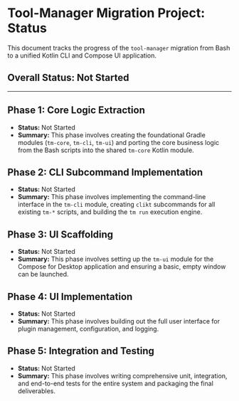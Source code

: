 # Tool-Manager Migration Project: Status

This document tracks the progress of the `tool-manager` migration from Bash to a unified Kotlin CLI and Compose UI application.

## Overall Status: **Not Started**

---

## Phase 1: Core Logic Extraction
*   **Status:** Not Started
*   **Summary:** This phase involves creating the foundational Gradle modules (`tm-core`, `tm-cli`, `tm-ui`) and porting the core business logic from the Bash scripts into the shared `tm-core` Kotlin module.

## Phase 2: CLI Subcommand Implementation
*   **Status:** Not Started
*   **Summary:** This phase involves implementing the command-line interface in the `tm-cli` module, creating `clikt` subcommands for all existing `tm-*` scripts, and building the `tm run` execution engine.

## Phase 3: UI Scaffolding
*   **Status:** Not Started
*   **Summary:** This phase involves setting up the `tm-ui` module for the Compose for Desktop application and ensuring a basic, empty window can be launched.

## Phase 4: UI Implementation
*   **Status:** Not Started
*   **Summary:** This phase involves building out the full user interface for plugin management, configuration, and logging.

## Phase 5: Integration and Testing
*   **Status:** Not Started
*   **Summary:** This phase involves writing comprehensive unit, integration, and end-to-end tests for the entire system and packaging the final deliverables.
